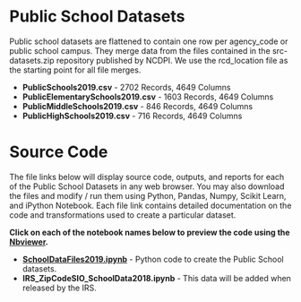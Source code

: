 # Public School Datasets
Public school datasets are flattened to contain one row per agency_code or public school campus.  They merge data from the files contained in the src-datasets.zip repository published by NCDPI.  We use the rcd_location file as the starting point for all file merges.

* **PublicSchools2019.csv** - 2702 Records, 4649 Columns
* **PublicElementarySchools2019.csv** - 1603 Records, 4649 Columns
* **PublicMiddleSchools2019.csv** - 846 Records, 4649 Columns
* **PublicHighSchools2019.csv** - 716 Records, 4649 Columns

# Source Code
The file links below will display source code, outputs, and reports for each of the Public School Datasets in any web browser.  You may also download the files and modify / run them using Python, Pandas, Numpy, Scikit Learn, and iPython Notebook.  Each file link contains detailed documentation on the code and transformations used to create a particular dataset.     

**Click on each of the notebook names below to preview the code using the [Nbviewer](nbviewer.jupyter.org).**

* [**SchoolDataFiles2019.ipynb**](https://nbviewer.jupyter.org/github/jakemdrew/EducationDataNC/blob/master/2019/School%20Datasets/Source%20Code/SchoolDataFiles2019.ipynb) - Python code to create the Public School datasets. 
* **IRS_ZipCodeSIO_SchoolData2018.ipynb** - This data will be added when released by the IRS. 

